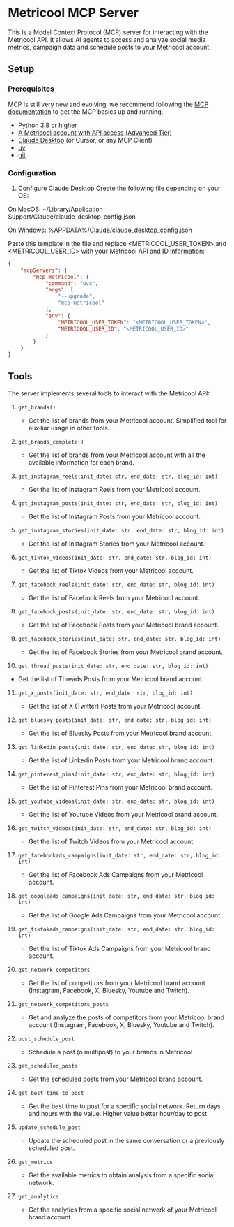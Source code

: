 # Metricool MCP Server

This is a Model Context Protocol (MCP) server for interacting with the Metricool API. It allows AI agents to access and analyze social media metrics, campaign data and schedule posts to your Metricool account.

## Setup

### Prerequisites
MCP is still very new and evolving, we recommend following the [MCP documentation](https://modelcontextprotocol.io/quickstart#prerequisites) to get the MCP basics up and running.

- Python 3.8 or higher
- [A Metricool account with API access (Advanced Tier)](https://metricool.com)
- [Claude Desktop](https://claude.ai/) (or Cursor, or any MCP Client)
- [uv](https://docs.astral.sh/uv/getting-started/installation/)
- [git](https://git-scm.com/downloads/)

### Configuration
1. Configure Claude Desktop
Create the following file depending on your OS:

On MacOS: ~/Library/Application Support/Claude/claude_desktop_config.json

On Windows: %APPDATA%/Claude/claude_desktop_config.json

Paste this template in the file and replace <METRICOOL_USER_TOKEN> and <METRICOOL_USER_ID> with your Metricool API and ID information:

```json
{
    "mcpServers": {
        "mcp-metricool": {
            "command": "uvx",
            "args": [
                "--upgrade",
                "mcp-metricool"
            ],
            "env": {
                "METRICOOL_USER_TOKEN": "<METRICOOL_USER_TOKEN>",
                "METRICOOL_USER_ID": "<METRICOOL_USER_ID>"
            }
        }
    }
}
```

## Tools
The server implements several tools to interact with the Metricool API:

1. `get_brands()`
   - Get the list of brands from your Metricool account. Simplified tool for auxiliar usage in other tools.

2. `get_brands_complete()`
   - Get the list of brands from your Metricool account with all the available information for each brand.

3. `get_instagram_reels(init_date: str, end_date: str, blog_id: int)`
   - Get the list of Instagram Reels from your Metricool account.

4. `get_instagram_posts(init_date: str, end_date: str, blog_id: int)`
   - Get the list of Instagram Posts from your Metricool account.

5. `get_instagram_stories(init_date: str, end_date: str, blog_id: int)`
   - Get the list of Instagram Stories from your Metricool account.

6. `get_tiktok_videos(init_date: str, end_date: str, blog_id: int)`
   - Get the list of Tiktok Videos from your Metricool account.

7. `get_facebook_reels(init_date: str, end_date: str, blog_id: int)`
   - Get the list of Facebook Reels from your Metricool account.

8. `get_facebook_posts(init_date: str, end_date: str, blog_id: int)`
   - Get the list of Facebook Posts from your Metricool brand account.

9. `get_facebook_stories(init_date: str, end_date: str, blog_id: int)`
   - Get the list of Facebook Stories from your Metricool brand account.

10. `get_thread_posts(init_date: str, end_date: str, blog_id: int)`
   - Get the list of Threads Posts from your Metricool brand account.

11. `get_x_posts(init_date: str, end_date: str, blog_id: int)`
    - Get the list of X (Twitter) Posts from your Metricool account.

12. `get_bluesky_posts(init_date: str, end_date: str, blog_id: int)`
    - Get the list of Bluesky Posts from your Metricool brand account.

13. `get_linkedin_posts(init_date: str, end_date: str, blog_id: int)`
    - Get the list of Linkedin Posts from your Metricool brand account.

14. `get_pinterest_pins(init_date: str, end_date: str, blog_id: int)`
    - Get the list of Pinterest Pins from your Metricool brand account.

15. `get_youtube_videos(init_date: str, end_date: str, blog_id: int)`
    - Get the list of Youtube Videos from your Metricool brand account.

16. `get_twitch_videos(init_date: str, end_date: str, blog_id: int)`
    - Get the list of Twitch Videos from your Metricool account.

17. `get_facebookads_campaigns(init_date: str, end_date: str, blog_id: int)`
    - Get the list of Facebook Ads Campaigns from your Metricool account.

18. `get_googleads_campaigns(init_date: str, end_date: str, blog_id: int)`
    - Get the list of Google Ads Campaigns from your Metricool account.

19. `get_tiktokads_campaigns(init_date: str, end_date: str, blog_id: int)`
    - Get the list of Tiktok Ads Campaigns from your Metricool brand account.

20. `get_network_competitors`
    - Get the list of competitors from your Metricool brand account (Instagram, Facebook, X, Bluesky, Youtube and Twitch).

21. `get_network_competitors_posts`
    - Get and analyze the posts of competitors from your Metricool brand account (Instagram, Facebook, X, Bluesky, Youtube and Twitch).
    
22. `post_schedule_post`
    - Schedule a post (o multipost) to your brands in Metricool

23. `get_scheduled_posts`
    - Get the scheduled posts from your Metricool brand account.

24. `get_best_time_to_post`
    - Get the best time to post for a specific social network. Return days and hours with the value. Higher value better hour/day to post

25. `update_schedule_post`
    - Update the scheduled post in the same conversation or a previously scheduled post.

26. `get_metrics`
    - Get the available metrics to obtain analysis from a specific social network.

27. `get_analytics`
    - Get the analytics from a specific social network of your Metricool brand account.
